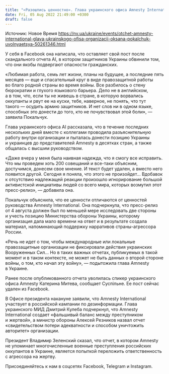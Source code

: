 ```yaml
---
title: "«Разошлись ценностно». Глава украинского офиса Amnesty International заявила, что увольняется"
date: Fri, 05 Aug 2022 21:49:00 +0300
draft: false
---
```

Источник: Новое Время https://nv.ua/ukraine/events/otchet-amnesty-international-glava-ukrainskogo-ofisa-organizacii-oksana-pokalchuk-uvolnyaetsya-50261346.html


У себя в Facebook она написала, что оставляет свой пост после скандального отчета AI, в котором защитников Украины обвинили том, что они якобы подвергают опасности гражданских.

«Любимая работа, семь лет жизни, планы на будущее, а последние пять месяцев — еще и спасательный круг в виде правозащитной работы во благо родной страны во время войны. Все разбилось о стену бюрократии и глухого языкового барьера. Дело не в английском, а в том, что, если ты не живешь в стране, в которую ворвались оккупанты и рвут ее на куски, тебе, наверное, не понять, что тут такого — осудить армию защитников. И нет слов ни в одном языке, способных это донести до того, кто не почувствовал этой боли», — заявила Покальчук.

Глава украинского офиса AI рассказала, что в течение последних нескольких дней вместе с коллегами проводила разъяснительную работу внутри организации и пыталась донести позицию Украины и украинцев до представителей Amnesty в десятках стран, а также общалась с высшим руководством.

«Даже вчера у меня была наивная надежда, что я смогу все исправить. Что мы проведем хоть 200 совещаний и все-таки объясним, достучимся, донесем свое мнение. И текст будет удален, а вместо него появится другой. Сегодня я поняла, что этого не произойдет… Вдобавок к отсутствию надлежащей реакции произошло игнорирование большой активистской инициативы людей со всего мира, которых возмутил этот пресс-релиз», — добавила она.

Покальчук объяснила, что ее ценности отличаются от ценностей руководства Amnesty International. Она подчеркнула, что пресс-релиз от 4 августа должен был по меньшей мере исследовать две стороны и учесть позицию Министерства обороны Украины, которому организация дала мало времени на ответ и в результате создала материал, напоминающий поддержку нарративов страны-агрессора России.

«Речь не идет о том, чтобы международные или локальные правозащитные организации не фиксировали действия украинских Вооруженных Сил… Но в таких важных отчетах, публикуемых в такой момент и в таком контексте, не может не быть данных о второй стороне войны, о том, кто начал эту войну», — подытожила глава Amnesty в Украине.

Ранее после опубликованного отчета уволилась спикер украинского офиса Amnesty Катерина Митева, сообщает Суспільне. Ее пост сейчас удален из Facebook.

В Офисе президента накануне заявили, что Amnesty International участвует в российской кампании по дезинформации. Глава украинского МИД Дмитрий Кулеба подчеркнул, что Amnesty International создает «фальшивый баланс между преступником и жертвой», а министр обороны Алексей Резников назвал отчет «свидетельством потери адекватности и способом уничтожить авторитет» организации.

Президент Владимир Зеленский сказал, что отчет, в котором Amnesty не упоминает многочисленные военные преступления российских оккупантов в Украине, является попыткой переложить ответственность с агрессора на жертву.

Присоединяйтесь к нам в соцсетях Facebook, Telegram и Instagram.
